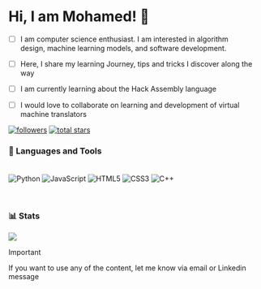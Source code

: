 <!-- level 1: simple bio and stats -->
# Hi, I am Mohamed! 👋 

- [ ] I am computer science enthusiast. I am interested in algorithm <br>
design, machine learning models, and software development.<br>
- [ ] Here, I share my learning Journey, tips and tricks I discover along the way <br>

- [ ] I am currently learning about the Hack Assembly language<br>

- [ ] I would love to collaborate on learning and development of virtual machine translators<br>

<p align = "left">
  <a href="https://github.com/ForrestKnight?tab=followers">
         <img alt="followers" title="Follow me on Github" src="https://custom-icon-badges.demolab.com/github/followers/ForrestKnight?color=236ad3&labelColor=1155ba&style=for-the-badge&logo=person-add&label=Follow&logoColor=white"/></a>
  
<a href="https://github.com/maxamedjaamac34?tab=repositories&sort=stargazers">
         <img alt="total stars" title="Total stars on GitHub" src="https://custom-icon-badges.demolab.com/github/stars/ForrestKnight?color=55960c&style=for-the-badge&labelColor=488207&logo=star"/></a>
  </p>

### 🧰 Languages and Tools <br> <br>

![Python](https://img.shields.io/badge/python-3670A0?style=for-the-badge&logo=python&logoColor=ffdd54)
![JavaScript](https://img.shields.io/badge/javascript-%23323330.svg?style=for-the-badge&logo=javascript&logoColor=%23F7DF1E)
![HTML5](https://img.shields.io/badge/html5-%23E34F26.svg?style=for-the-badge&logo=html5&logoColor=white)
![CSS3](https://img.shields.io/badge/css3-%231572B6.svg?style=for-the-badge&logo=css3&logoColor=white)
![C++](https://img.shields.io/badge/C++-43B02A.svg?&style=for-the-badge&logo=C++&logoColor=white)

<br>

### 📊 Stats
![](https://github-readme-stats.vercel.app/api?username=maxamedjaamac34&theme=radical&hide_border=false&include_all_commits=true&count_private=true)<br/>

> [!IMPORTANT]
> If you want to use any of the content, let me know via email or Linkedin message
